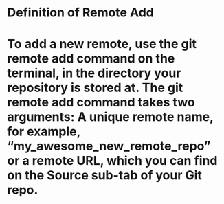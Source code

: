 # Definition of Remote Add

# To add a new remote, use the git remote add command on the terminal, in the directory your repository is stored at. The git remote add command takes two arguments: A unique remote name, for example, “my_awesome_new_remote_repo” or a remote URL, which you can find on the Source sub-tab of your Git repo.
